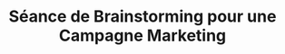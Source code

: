 ---
id: '8'
title: 'Séance de Brainstorming pour une Campagne Marketing'
context: 'Vous participez à une séance de brainstorming avec votre équipe pour développer des idées pour une nouvelle campagne marketing.'
difficulty: 'intermediate'
dialogues:
  - id: 'd1'
    speaker: 'Responsable Marketing'
    text: "Merci à tous d'être ici. Nous sommes réunis pour brainstormer des idées pour notre prochaine campagne marketing. Commençons par partager nos premières impressions."
    translation: "Thank you all for being here. We are gathered to brainstorm ideas for our upcoming marketing campaign. Let's start by sharing our initial thoughts."
    options:
      - id: 'o2'
        text: "Pourquoi ne pas faire une campagne par e-mail comme nous l'avons fait auparavant?"
        translation: "Why not do an email campaign like we did before?"
        isCorrect: false
        feedback: "Trop conservateur. Pensez à des approches plus innovantes."
      - id: 'o1'
        text: "Je pense que nous devrions nous concentrer sur les réseaux sociaux pour atteindre un public plus large."
        translation: "I think we should focus on social media to reach a wider audience."
        isCorrect: true
        feedback: "Excellente suggestion qui reflète les tendances actuelles du marketing."

  - id: 'd2'
    speaker: 'Vous'
    text: "Quelles plateformes de médias sociaux devrions-nous cibler en priorité?"
    translation: "Which social media platforms should we prioritize?"
    options:
      - id: 'o1'
        text: "Instagram et TikTok semblent être les plus populaires auprès de notre public cible."
        translation: "Instagram and TikTok seem to be the most popular among our target audience."
        isCorrect: true
        feedback: "Bonne analyse des plateformes pertinentes pour notre campagne."
      - id: 'o2'
        text: "Peut-être Facebook, mais je ne suis pas sûr."
        translation: "Maybe Facebook, but I'm not sure."
        isCorrect: false
        feedback: "Facebook est moins pertinent pour notre public cible. Soyez plus précis."

  - id: 'd3'
    speaker: Membre de l'équipe
    text: "Que diriez-vous d'utiliser des influenceurs pour promouvoir notre produit?"
    translation: "What do you think about using influencers to promote our product?"
    options:
      - id: 'o2'
        text: "Je ne pense pas que cela soit nécessaire. Nous pouvons le faire nous-mêmes."
        translation: "I don't think that's necessary. We can do it ourselves."
        isCorrect: false
        feedback: "Sous-estimer l'impact des influenceurs peut être une erreur."
      - id: 'o1'
        text: "C'est une excellente idée! Les influenceurs peuvent aider à atteindre un public plus large et à créer de l'engagement."
        translation: "That's a great idea! Influencers can help reach a broader audience and create engagement."
        isCorrect: true
        feedback: "Excellente réponse qui montre votre ouverture à des stratégies modernes."

  - id: 'd4'
    speaker: 'Vous'
    text: "Comment allons-nous mesurer le succès de cette campagne?"
    translation: "How will we measure the success of this campaign?"
    options:
      - id: 'o2'
        text: "Nous verrons simplement si les ventes augmentent."
        translation: "We'll just see if sales increase."
        isCorrect: false
        feedback: "Trop vague. Utilisez des métriques spécifiques pour évaluer le succès."
      - id: 'o1'
        text: "Nous devrions suivre les indicateurs clés comme le taux d'engagement, les clics et les conversions."
        translation: "We should track key metrics like engagement rate, clicks, and conversions."
        isCorrect: true
        feedback: "Bonne question qui montre votre souci du succès mesurable de la campagne."

  - id: 'd5'
    speaker: 'Responsable Marketing'
    text: "Avant de conclure, avez-vous d'autres idées ou suggestions à partager?"
    translation: "Before we conclude, do you have any other ideas or suggestions to share?"
    options:
      - id: 'o1'
        text: "Oui, je pense que nous devrions envisager un concours sur les réseaux sociaux pour stimuler l'engagement."
        translation: "Yes, I think we should consider a social media contest to boost engagement."
        isCorrect: true
        feedback: "Excellente suggestion qui pourrait vraiment dynamiser notre campagne!"
      - id: 'o2'
        text: "Non, je n'ai rien d'autre à ajouter."
        translation: "No, I don't have anything else to add."
        isCorrect: false
        feedback: "Toujours encouragez le partage d'idées; cela montre votre engagement."


---